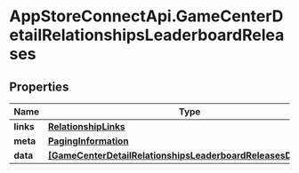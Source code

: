 # AppStoreConnectApi.GameCenterDetailRelationshipsLeaderboardReleases

## Properties

Name | Type | Description | Notes
------------ | ------------- | ------------- | -------------
**links** | [**RelationshipLinks**](RelationshipLinks.md) |  | [optional] 
**meta** | [**PagingInformation**](PagingInformation.md) |  | [optional] 
**data** | [**[GameCenterDetailRelationshipsLeaderboardReleasesDataInner]**](GameCenterDetailRelationshipsLeaderboardReleasesDataInner.md) |  | [optional] 


